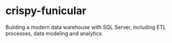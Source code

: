 # crispy-funicular
Building  a modern data warehouse with SQL Server, including ETL processes, data modeling and analytics.
